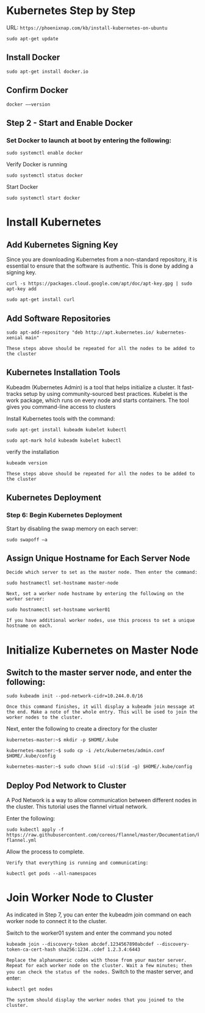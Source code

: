 # Kubernetes Step by Step 
URL: ```https://phoenixnap.com/kb/install-kubernetes-on-ubuntu```

```
sudo apt-get update
```

## Install Docker
```
sudo apt-get install docker.io
```

## Confirm Docker
```
docker ––version
```
## Step 2 - Start and Enable Docker
### Set Docker to launch at boot by entering the following:
```
sudo systemctl enable docker
```
Verify Docker is running
```
sudo systemctl status docker
```
Start Docker
```
sudo systemctl start docker
```

# Install Kubernetes
## Add Kubernetes Signing Key
Since you are downloading Kubernetes from a non-standard repository, it is essential to ensure that the software is authentic. This is done by adding a signing key.
```
curl -s https://packages.cloud.google.com/apt/doc/apt-key.gpg | sudo apt-key add
```
```
sudo apt-get install curl
```


## Add Software Repositories
```
sudo apt-add-repository "deb http://apt.kubernetes.io/ kubernetes-xenial main"
```
` These steps above should be repeated for all the nodes to be added to the cluster `

## Kubernetes Installation Tools
Kubeadm (Kubernetes Admin) is a tool that helps initialize a cluster. It fast-tracks setup by using community-sourced best practices. Kubelet is the work package, which runs on every node and starts containers. The tool gives you command-line access to clusters

Install Kubernetes tools with the command:

```
sudo apt-get install kubeadm kubelet kubectl

sudo apt-mark hold kubeadm kubelet kubectl
```
verify the installation
```
kubeadm version
```
` These steps above should be repeated for all the nodes to be added to the cluster `

## Kubernetes Deployment
### Step 6: Begin Kubernetes Deployment
Start by disabling the swap memory on each server:

```
sudo swapoff –a
```
## Assign Unique Hostname for Each Server Node 
` Decide which server to set as the master node. Then enter the command: `
```
sudo hostnamectl set-hostname master-node
```
` Next, set a worker node hostname by entering the following on the worker server: `
```
sudo hostnamectl set-hostname worker01
```

` If you have additional worker nodes, use this process to set a unique hostname on each. `

#  Initialize Kubernetes on Master Node
## Switch to the master server node, and enter the following:

```
sudo kubeadm init --pod-network-cidr=10.244.0.0/16
```
` Once this command finishes, it will display a kubeadm join message at the end. Make a note of the whole entry. This will be used to join the worker nodes to the cluster. `

Next, enter the following to create a directory for the cluster

```
kubernetes-master:~$ mkdir -p $HOME/.kube

kubernetes-master:~$ sudo cp -i /etc/kubernetes/admin.conf $HOME/.kube/config

kubernetes-master:~$ sudo chown $(id -u):$(id -g) $HOME/.kube/config
```

## Deploy Pod Network to Cluster
A Pod Network is a way to allow communication between different nodes in the cluster. This tutorial uses the flannel virtual network.

Enter the following:
```
sudo kubectl apply -f https://raw.githubusercontent.com/coreos/flannel/master/Documentation/kube-flannel.yml
```
Allow the process to complete.

`Verify that everything is running and communicating:`
```
kubectl get pods --all-namespaces
```

# Join Worker Node to Cluster
As indicated in Step 7, you can enter the kubeadm join command on each worker node to connect it to the cluster.

Switch to the worker01 system and enter the command you noted
```
kubeadm join --discovery-token abcdef.1234567890abcdef --discovery-token-ca-cert-hash sha256:1234..cdef 1.2.3.4:6443
```
` Replace the alphanumeric codes with those from your master server. Repeat for each worker node on the cluster. Wait a few minutes; then you can check the status of the nodes. `
Switch to the master server, and enter:
```
kubectl get nodes
```
`The system should display the worker nodes that you joined to the cluster.`